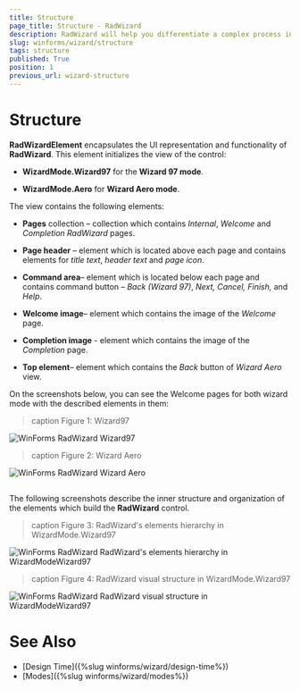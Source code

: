 ```yaml
---
title: Structure
page_title: Structure - RadWizard
description: RadWizard will help you differentiate a complex process into separate steps and provide your users with the ability to govern the process upon their decisions.
slug: winforms/wizard/structure
tags: structure
published: True
position: 1
previous_url: wizard-structure
---
```


# Structure

__RadWizardElement__ encapsulates the UI representation and functionality of __RadWizard__. This element initializes the view of the control:

* __WizardMode.Wizard97__ for the __Wizard 97 mode__.

* __WizardMode.Aero__ for __Wizard Aero mode__.

The view contains the following elements:

* __Pages__ collection – collection which contains *Internal*, *Welcome* and *Completion RadWizard* pages.

* __Page header__ – element which is located above each page and contains elements for *title text*, *header text* and *page icon*.

* __Command area__– element which is located below each page and contains command button – *Back (Wizard 97)*, *Next, Cancel, Finish,* and *Help*.

* __Welcome image__– element which contains the image of the *Welcome* page.

* __Completion image__ - element which contains the image of the *Completion* page.

* __Top element__– element which contains the *Back* button of *Wizard Aero* view.

On the screenshots below, you can see the Welcome pages for both wizard mode with the described elements in them:

>caption Figure 1: Wizard97

![WinForms RadWizard Wizard97](images/wizard-structure001.png)

>caption Figure 2: Wizard Aero

![WinForms RadWizard Wizard Aero](images/wizard-structure002.png)

## 

The following screenshots describe the inner structure and organization of the elements which build the **RadWizard** control.

>caption Figure 3: RadWizard's elements hierarchy in WizardMode.Wizard97

![WinForms RadWizard RadWizard's elements hierarchy in WizardModeWizard97](images/wizard-structure003.png) 
        
>caption Figure 4: RadWizard visual structure in WizardMode.Wizard97

![WinForms RadWizard RadWizard visual structure in WizardModeWizard97](images/wizard-structure004.png) 

# See Also

* [Design Time]({%slug winforms/wizard/design-time%})	
* [Modes]({%slug winforms/wizard/modes%})
